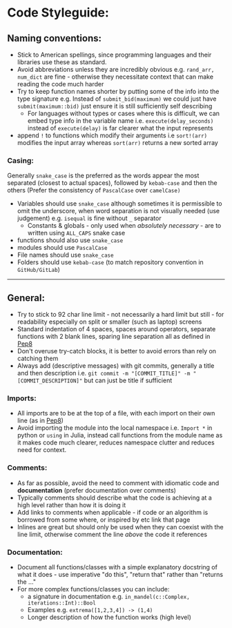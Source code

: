 # Code Styleguide:


## Naming conventions:

- Stick to American spellings, since programming languages and their libraries use these as standard.
- Avoid abbreviations unless they are incredibly obvious e.g. `rand_arr, num_dict` are fine - otherwise they necessitate context that can make reading the code much harder
- Try to keep function names shorter by putting some of the info into the type signature e.g. Instead of `submit_bid(maximum)` we could just have `submit(maximum::bid)` just ensure it is still sufficiently self describing
    - For languages without types or cases where this is difficult, we can embed type info in the variable name i.e. `execute(delay_seconds)` instead of `execute(delay)` is far clearer what the input represents
- append `!` to functions which modify their arguments i.e `sort!(arr)` modifies the input array whereas `sort(arr)` returns a new sorted array


### Casing:
Generally `snake_case` is the preferred as the words appear the most separated (closest to actual spaces), followed by `kebab-case` and then the others (Prefer the consistency of `PascalCase` over `camelCase)`

- Variables should use `snake_case` although sometimes it is permissible to omit the underscore, when word separation is not visually needed (use judgement) e.g. `isequal` is fine without `_` separator
    - Constants & globals - only used when _absolutely necessary_ - are to written using `ALL_CAPS` snake case
- functions should also use `snake_case`
- modules should use `PascalCase`
- File names should use `snake_case` 
- Folders should use `kebab-case` (to match repository convention in `GitHub/GitLab`)


---


## General:
- Try to stick to 92 char line limit - not necessarily a hard limit but still - for readability especially on split or smaller (such as laptop) screens
- Standard indentation of 4 spaces, spaces around operators, separate functions with 2 blank lines, sparing line separation all as defined in [Pep8](https://peps.python.org/pep-0008/#blank-lines)
- Don't overuse try-catch blocks, it is better to avoid errors than rely on catching them
- Always add (descriptive messages) with git commits, generally a title and then description i.e. `git commit -m "[COMMIT_TITLE]" -m "[COMMIT_DESCRIPTION]"` but can just be title if sufficient

### Imports:
- All imports are to be at the top of a file, with each import on their own line (as in [Pep8](https://peps.python.org/pep-0008/#imports))
- Avoid importing the module into the local namespace i.e. `Import *` in python or `using` in Julia, instead call functions from the module name as it makes code much clearer, reduces namespace clutter and reduces need for context.


### Comments:
- As far as possible, avoid the need to comment with idiomatic code and **documentation** (prefer documentation over comments)
- Typically comments should describe what the code is achieving at a high level rather than how it is doing it
- Add links to comments when applicable - if code or an algorithm is borrowed from some where, or inspired by etc link that page
- Inlines are great but should only be used when they can coexist with the line limit, otherwise comment the line _above_ the code it references


### Documentation:
- Document all functions/classes with a simple explanatory docstring of what it does - use imperative "do this", "return that" rather than "returns the ..."
- For more complex functions/classes you can include:
    - a signature in documentation e.g. `in_mandel(c::Complex, iterations::Int)::Bool`
    - Examples e.g. `extrema([1,2,3,4]) -> (1,4)`
    - Longer description of how the function works (high level)
